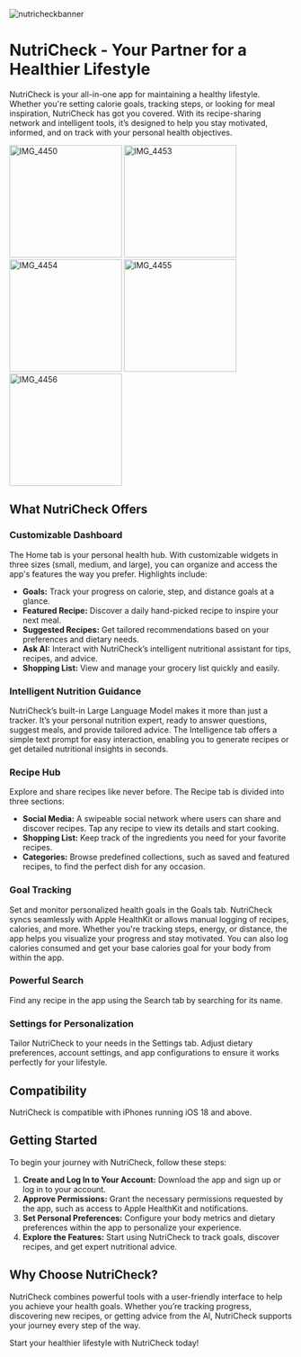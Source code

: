 ![nutricheckbanner](https://github.com/user-attachments/assets/953631d7-1600-4863-a1c9-dc0310ec6007)

# NutriCheck - Your Partner for a Healthier Lifestyle

NutriCheck is your all-in-one app for maintaining a healthy lifestyle. Whether you're setting calorie goals, tracking steps, or looking for meal inspiration, NutriCheck has got you covered. With its recipe-sharing network and intelligent tools, it’s designed to help you stay motivated, informed, and on track with your personal health objectives.

<img src="https://github.com/user-attachments/assets/aca00bf0-81ce-44e8-b565-a6bd84f7bb3b" alt="IMG_4450" width="200">
<img src="https://github.com/user-attachments/assets/5efdc00d-b48c-4b78-a73d-8f091c676cf2" alt="IMG_4453" width="200">
<img src="https://github.com/user-attachments/assets/161f0a04-7ecc-43df-bd06-bb4712a05e75" alt="IMG_4454" width="200">
<img src="https://github.com/user-attachments/assets/5d151adc-ec5a-4e42-a421-557666f7b484" alt="IMG_4455" width="200">
<img src="https://github.com/user-attachments/assets/620b05d8-3bc7-4372-8e38-2127a6607199" alt="IMG_4456" width="200">

## What NutriCheck Offers

### **Customizable Dashboard**
The Home tab is your personal health hub. With customizable widgets in three sizes (small, medium, and large), you can organize and access the app's features the way you prefer. Highlights include:

- **Goals:** Track your progress on calorie, step, and distance goals at a glance.
- **Featured Recipe:** Discover a daily hand-picked recipe to inspire your next meal.
- **Suggested Recipes:** Get tailored recommendations based on your preferences and dietary needs.
- **Ask AI:** Interact with NutriCheck’s intelligent nutritional assistant for tips, recipes, and advice.
- **Shopping List:** View and manage your grocery list quickly and easily.

### **Intelligent Nutrition Guidance**
NutriCheck’s built-in Large Language Model makes it more than just a tracker. It’s your personal nutrition expert, ready to answer questions, suggest meals, and provide tailored advice. The Intelligence tab offers a simple text prompt for easy interaction, enabling you to generate recipes or get detailed nutritional insights in seconds.

### **Recipe Hub**
Explore and share recipes like never before. The Recipe tab is divided into three sections:

- **Social Media:** A swipeable social network where users can share and discover recipes. Tap any recipe to view its details and start cooking.
- **Shopping List:** Keep track of the ingredients you need for your favorite recipes.
- **Categories:** Browse predefined collections, such as saved and featured recipes, to find the perfect dish for any occasion.

### **Goal Tracking**
Set and monitor personalized health goals in the Goals tab. NutriCheck syncs seamlessly with Apple HealthKit or allows manual logging of recipes, calories, and more. Whether you're tracking steps, energy, or distance, the app helps you visualize your progress and stay motivated. You can also log calories consumed and get your base calories goal for your body from within the app.

### **Powerful Search**
Find any recipe in the app using the Search tab by searching for its name.

### **Settings for Personalization**
Tailor NutriCheck to your needs in the Settings tab. Adjust dietary preferences, account settings, and app configurations to ensure it works perfectly for your lifestyle.

## Compatibility
NutriCheck is compatible with iPhones running iOS 18 and above. 

## Getting Started
To begin your journey with NutriCheck, follow these steps:

1. **Create and Log In to Your Account:** Download the app and sign up or log in to your account.
2. **Approve Permissions:** Grant the necessary permissions requested by the app, such as access to Apple HealthKit and notifications.
3. **Set Personal Preferences:** Configure your body metrics and dietary preferences within the app to personalize your experience.
4. **Explore the Features:** Start using NutriCheck to track goals, discover recipes, and get expert nutritional advice.

## Why Choose NutriCheck?
NutriCheck combines powerful tools with a user-friendly interface to help you achieve your health goals. Whether you’re tracking progress, discovering new recipes, or getting advice from the AI, NutriCheck supports your journey every step of the way.

Start your healthier lifestyle with NutriCheck today!

